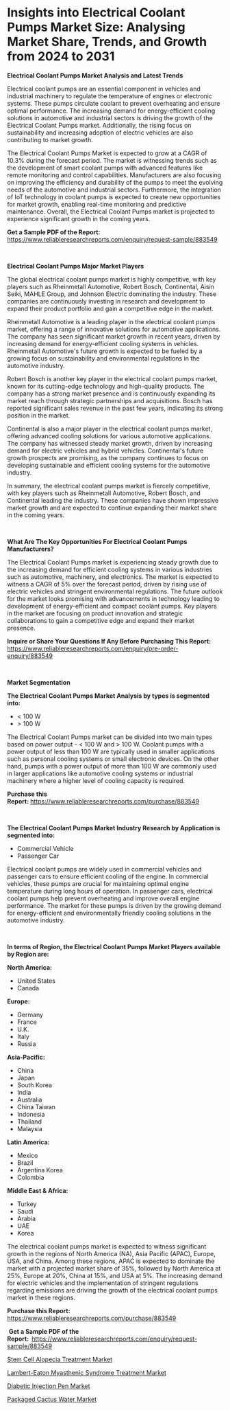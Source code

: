 <p><h1>Insights into Electrical Coolant Pumps Market Size: Analysing Market Share, Trends, and Growth from 2024 to 2031</h1></p><p><strong>Electrical Coolant Pumps Market Analysis and Latest Trends</strong></p>
<p><p>Electrical coolant pumps are an essential component in vehicles and industrial machinery to regulate the temperature of engines or electronic systems. These pumps circulate coolant to prevent overheating and ensure optimal performance. The increasing demand for energy-efficient cooling solutions in automotive and industrial sectors is driving the growth of the Electrical Coolant Pumps market. Additionally, the rising focus on sustainability and increasing adoption of electric vehicles are also contributing to market growth.</p><p>The Electrical Coolant Pumps Market is expected to grow at a CAGR of 10.3% during the forecast period. The market is witnessing trends such as the development of smart coolant pumps with advanced features like remote monitoring and control capabilities. Manufacturers are also focusing on improving the efficiency and durability of the pumps to meet the evolving needs of the automotive and industrial sectors. Furthermore, the integration of IoT technology in coolant pumps is expected to create new opportunities for market growth, enabling real-time monitoring and predictive maintenance. Overall, the Electrical Coolant Pumps market is projected to experience significant growth in the coming years.</p></p>
<p><strong>Get a Sample PDF of the Report:&nbsp;</strong> <a href="https://www.reliableresearchreports.com/enquiry/request-sample/883549">https://www.reliableresearchreports.com/enquiry/request-sample/883549</a></p>
<p>&nbsp;</p>
<p><strong>Electrical Coolant Pumps Major Market Players</strong></p>
<p><p>The global electrical coolant pumps market is highly competitive, with key players such as Rheinmetall Automotive, Robert Bosch, Continental, Aisin Seiki, MAHLE Group, and Johnson Electric dominating the industry. These companies are continuously investing in research and development to expand their product portfolio and gain a competitive edge in the market.</p><p>Rheinmetall Automotive is a leading player in the electrical coolant pumps market, offering a range of innovative solutions for automotive applications. The company has seen significant market growth in recent years, driven by increasing demand for energy-efficient cooling systems in vehicles. Rheinmetall Automotive's future growth is expected to be fueled by a growing focus on sustainability and environmental regulations in the automotive industry.</p><p>Robert Bosch is another key player in the electrical coolant pumps market, known for its cutting-edge technology and high-quality products. The company has a strong market presence and is continuously expanding its market reach through strategic partnerships and acquisitions. Bosch has reported significant sales revenue in the past few years, indicating its strong position in the market.</p><p>Continental is also a major player in the electrical coolant pumps market, offering advanced cooling solutions for various automotive applications. The company has witnessed steady market growth, driven by increasing demand for electric vehicles and hybrid vehicles. Continental's future growth prospects are promising, as the company continues to focus on developing sustainable and efficient cooling systems for the automotive industry.</p><p>In summary, the electrical coolant pumps market is fiercely competitive, with key players such as Rheinmetall Automotive, Robert Bosch, and Continental leading the industry. These companies have shown impressive market growth and are expected to continue expanding their market share in the coming years.</p></p>
<p>&nbsp;</p>
<p><strong>What Are The Key Opportunities For Electrical Coolant Pumps Manufacturers?</strong></p>
<p><p>The Electrical Coolant Pumps market is experiencing steady growth due to the increasing demand for efficient cooling systems in various industries such as automotive, machinery, and electronics. The market is expected to witness a CAGR of 5% over the forecast period, driven by rising use of electric vehicles and stringent environmental regulations. The future outlook for the market looks promising with advancements in technology leading to development of energy-efficient and compact coolant pumps. Key players in the market are focusing on product innovation and strategic collaborations to gain a competitive edge and expand their market presence.</p></p>
<p><strong>Inquire or Share Your Questions If Any Before Purchasing This Report:</strong> <a href="https://www.reliableresearchreports.com/enquiry/pre-order-enquiry/883549">https://www.reliableresearchreports.com/enquiry/pre-order-enquiry/883549</a></p>
<p>&nbsp;</p>
<p><strong>Market Segmentation</strong></p>
<p><strong>The Electrical Coolant Pumps Market Analysis by types is segmented into:</strong></p>
<p><ul><li>< 100 W</li><li>> 100 W</li></ul></p>
<p><p>The Electrical Coolant Pumps market can be divided into two main types based on power output - < 100 W and > 100 W. Coolant pumps with a power output of less than 100 W are typically used in smaller applications such as personal cooling systems or small electronic devices. On the other hand, pumps with a power output of more than 100 W are commonly used in larger applications like automotive cooling systems or industrial machinery where a higher level of cooling capacity is required.</p></p>
<p><strong>Purchase this Report:&nbsp;</strong><a href="https://www.reliableresearchreports.com/purchase/883549">https://www.reliableresearchreports.com/purchase/883549</a></p>
<p>&nbsp;</p>
<p><strong>The Electrical Coolant Pumps Market Industry Research by Application is segmented into:</strong></p>
<p><ul><li>Commercial Vehicle</li><li>Passenger Car</li></ul></p>
<p><p>Electrical coolant pumps are widely used in commercial vehicles and passenger cars to ensure efficient cooling of the engine. In commercial vehicles, these pumps are crucial for maintaining optimal engine temperature during long hours of operation. In passenger cars, electrical coolant pumps help prevent overheating and improve overall engine performance. The market for these pumps is driven by the growing demand for energy-efficient and environmentally friendly cooling solutions in the automotive industry.</p></p>
<p>&nbsp;</p>
<p><strong>In terms of Region, the Electrical Coolant Pumps Market Players available by Region are:</strong></p>
<p>
    <p> <strong> North America: </strong>
        <ul>
            <li>United States</li>
            <li>Canada</li>
        </ul>
        </p> 
    <p> <strong> Europe: </strong>
        <ul>
            <li>Germany</li>
            <li>France</li>
            <li>U.K.</li>
            <li>Italy</li>
            <li>Russia</li>
        </ul>
        </p> 
    <p> <strong> Asia-Pacific: </strong>
        <ul>
            <li>China</li>
            <li>Japan</li>
            <li>South Korea</li>
            <li>India</li>
            <li>Australia</li>
            <li>China Taiwan</li>
            <li>Indonesia</li>
            <li>Thailand</li>
            <li>Malaysia</li>
        </ul>
        </p> 
    <p> <strong> Latin America: </strong>
        <ul>
            <li>Mexico</li>
            <li>Brazil</li>
            <li>Argentina Korea</li>
            <li>Colombia</li>
        </ul>
        </p> 
    <p> <strong> Middle East & Africa: </strong>
        <ul>
            <li>Turkey</li>
            <li>Saudi</li>
            <li>Arabia</li>
            <li>UAE</li>
            <li>Korea</li>
        </ul>
    </p>
    </p>
<p><p>The electrical coolant pumps market is expected to witness significant growth in the regions of North America (NA), Asia Pacific (APAC), Europe, USA, and China. Among these regions, APAC is expected to dominate the market with a projected market share of 35%, followed by North America at 25%, Europe at 20%, China at 15%, and USA at 5%. The increasing demand for electric vehicles and the implementation of stringent regulations regarding emissions are driving the growth of the electrical coolant pumps market in these regions.</p></p>
<p><strong>Purchase this Report: </strong><a href="https://www.reliableresearchreports.com/purchase/883549">https://www.reliableresearchreports.com/purchase/883549</a></p>
<p>&nbsp;<strong>Get a Sample PDF of the Report:&nbsp;&nbsp;</strong><a href="https://www.reliableresearchreports.com/enquiry/request-sample/883549">https://www.reliableresearchreports.com/enquiry/request-sample/883549</a></p>
<p><strong></strong></p>
<p><p><a href="https://view.publitas.com/reportprime-1/stem-cell-alopecia-treatment-market-size-focuses-on-market-dynamics-in-depth-analysis-and-future-projections-of-its-market-forecasted-for-period-from-2023-to-2030/">Stem Cell Alopecia Treatment Market</a></p><p><a href="https://view.publitas.com/reportprime-1/lambert-eaton-myasthenic-syndrome-treatment-market-research-report-provides-critical-insights-that-can-help-shape-business-development-and-investment-strategies/">Lambert-Eaton Myasthenic Syndrome Treatment Market</a></p><p><a href="https://view.publitas.com/reportprime-1/diabetic-injection-pen-market-a-comprehensive-report-of-its-market-share-growth-trends-2023-2030/">Diabetic Injection Pen Market</a></p><p><a href="https://military-diascia-e68.notion.site/Packaged-Cactus-Water-Market-Research-Report-Forecasted-for-Period-from-2024-2031-by-Market-Type--7b182353c3254297a6a85933002e22ab">Packaged Cactus Water Market</a></p></p>